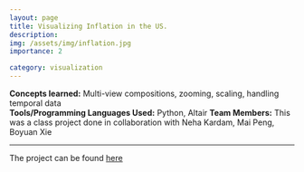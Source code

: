 ```yaml
---
layout: page
title: Visualizing Inflation in the US.
description: 
img: /assets/img/inflation.jpg
importance: 2

category: visualization
---
```


**Concepts learned:** Multi-view compositions, zooming, scaling, handling temporal data \
**Tools/Programming Languages Used:** Python, Altair
**Team Members:** This was a class project done in collaboration with Neha Kardam, Mai Peng, Boyuan Xie

<hr>


The project can be found <a href = "https://shruti-misra.github.io/inflation_viz/">here</a>
